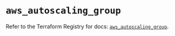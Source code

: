 # `aws_autoscaling_group`

Refer to the Terraform Registry for docs: [`aws_autoscaling_group`](https://registry.terraform.io/providers/hashicorp/aws/6.15.0/docs/resources/autoscaling_group).
